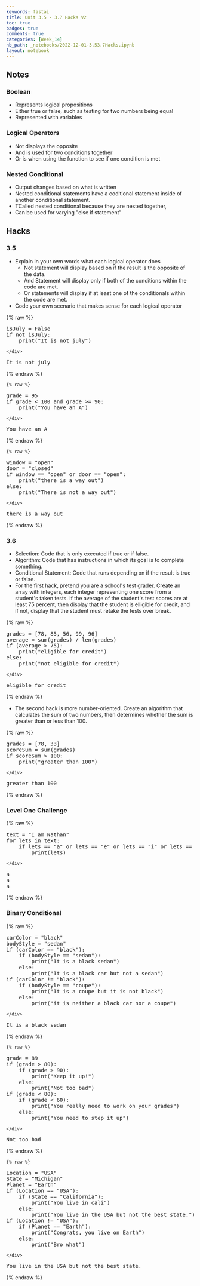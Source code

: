 ```yaml
---
keywords: fastai
title: Unit 3.5 - 3.7 Hacks V2
toc: true 
badges: true
comments: true
categories: [Week_14]
nb_path: _notebooks/2022-12-01-3.53.7Hacks.ipynb
layout: notebook
---
```


<!--
#################################################
### THIS FILE WAS AUTOGENERATED! DO NOT EDIT! ###
#################################################
# file to edit: _notebooks/2022-12-01-3.53.7Hacks.ipynb
-->

<div class="container" id="notebook-container">
        
<div class="cell border-box-sizing text_cell rendered"><div class="inner_cell">
<div class="text_cell_render border-box-sizing rendered_html">
<h2 id="Notes">Notes<a class="anchor-link" href="#Notes"> </a></h2><h3 id="Boolean">Boolean<a class="anchor-link" href="#Boolean"> </a></h3><ul>
<li>Represents logical propositions</li>
<li>Either true or false, such as testing for two numbers being equal</li>
<li>Represented with variables</li>
</ul>
<h3 id="Logical-Operators">Logical Operators<a class="anchor-link" href="#Logical-Operators"> </a></h3><ul>
<li>Not displays the opposite</li>
<li>And is used for two conditions together</li>
<li>Or is when using the function to see if one condition is met</li>
</ul>
<h3 id="Nested-Conditional">Nested Conditional<a class="anchor-link" href="#Nested-Conditional"> </a></h3><ul>
<li>Output changes based on what is written</li>
<li>Nested conditional statements have a coditional statement inside of another conditional statement.</li>
<li>TCalled nested conditional because they are nested together,</li>
<li>Can be used for varying "else if statement"</li>
</ul>

</div>
</div>
</div>
<div class="cell border-box-sizing text_cell rendered"><div class="inner_cell">
<div class="text_cell_render border-box-sizing rendered_html">
<h2 id="Hacks">Hacks<a class="anchor-link" href="#Hacks"> </a></h2><h3 id="3.5">3.5<a class="anchor-link" href="#3.5"> </a></h3><ul>
<li>Explain in your own words what each logical operator does<ul>
<li>Not statement will display based on if the result is the opposite of the data. </li>
<li>And Statement will display only if both of the conditions within the code are met.</li>
<li>Or statements will display if at least one of the conditionals within the code are met.</li>
</ul>
</li>
<li>Code your own scenario that makes sense for each logical operator</li>
</ul>

</div>
</div>
</div>
    {% raw %}
    
<div class="cell border-box-sizing code_cell rendered">
<div class="input">

<div class="inner_cell">
    <div class="input_area">
<div class=" highlight hl-ipython3"><pre><span></span><span class="n">isJuly</span> <span class="o">=</span> <span class="kc">False</span>
<span class="k">if</span> <span class="ow">not</span> <span class="n">isJuly</span><span class="p">:</span>
    <span class="nb">print</span><span class="p">(</span><span class="s2">&quot;It is not july&quot;</span><span class="p">)</span>
</pre></div>

    </div>
</div>
</div>

<div class="output_wrapper">
<div class="output">

<div class="output_area">

<div class="output_subarea output_stream output_stdout output_text">
<pre>It is not july
</pre>
</div>
</div>

</div>
</div>

</div>
    {% endraw %}

    {% raw %}
    
<div class="cell border-box-sizing code_cell rendered">
<div class="input">

<div class="inner_cell">
    <div class="input_area">
<div class=" highlight hl-ipython3"><pre><span></span><span class="n">grade</span> <span class="o">=</span> <span class="mi">95</span>
<span class="k">if</span> <span class="n">grade</span> <span class="o">&lt;</span> <span class="mi">100</span> <span class="ow">and</span> <span class="n">grade</span> <span class="o">&gt;=</span> <span class="mi">90</span><span class="p">:</span>
    <span class="nb">print</span><span class="p">(</span><span class="s2">&quot;You have an A&quot;</span><span class="p">)</span>
</pre></div>

    </div>
</div>
</div>

<div class="output_wrapper">
<div class="output">

<div class="output_area">

<div class="output_subarea output_stream output_stdout output_text">
<pre>You have an A
</pre>
</div>
</div>

</div>
</div>

</div>
    {% endraw %}

    {% raw %}
    
<div class="cell border-box-sizing code_cell rendered">
<div class="input">

<div class="inner_cell">
    <div class="input_area">
<div class=" highlight hl-ipython3"><pre><span></span><span class="n">window</span> <span class="o">=</span> <span class="s2">&quot;open&quot;</span>
<span class="n">door</span> <span class="o">=</span> <span class="s2">&quot;closed&quot;</span>
<span class="k">if</span> <span class="n">window</span> <span class="o">==</span> <span class="s2">&quot;open&quot;</span> <span class="ow">or</span> <span class="n">door</span> <span class="o">==</span> <span class="s2">&quot;open&quot;</span><span class="p">:</span>
    <span class="nb">print</span><span class="p">(</span><span class="s2">&quot;there is a way out&quot;</span><span class="p">)</span>
<span class="k">else</span><span class="p">:</span>
    <span class="nb">print</span><span class="p">(</span><span class="s2">&quot;There is not a way out&quot;</span><span class="p">)</span>
</pre></div>

    </div>
</div>
</div>

<div class="output_wrapper">
<div class="output">

<div class="output_area">

<div class="output_subarea output_stream output_stdout output_text">
<pre>there is a way out
</pre>
</div>
</div>

</div>
</div>

</div>
    {% endraw %}

<div class="cell border-box-sizing text_cell rendered"><div class="inner_cell">
<div class="text_cell_render border-box-sizing rendered_html">
<h3 id="3.6">3.6<a class="anchor-link" href="#3.6"> </a></h3><ul>
<li>Selection: Code that is only executed if true or if false.</li>
<li>Algorithm: Code that has instructions in which its goal is to complete something.</li>
<li>Conditional Statement: Code that runs depending on if the result is true or false.</li>
<li>For the first hack, pretend you are a school's test grader. Create an array with integers, each integer representing one score from a student's taken tests. If the average of the student's test scores are at least 75 percent, then display that the student is elligible for credit, and if not, display that the student must retake the tests over break. </li>
</ul>

</div>
</div>
</div>
    {% raw %}
    
<div class="cell border-box-sizing code_cell rendered">
<div class="input">

<div class="inner_cell">
    <div class="input_area">
<div class=" highlight hl-ipython3"><pre><span></span><span class="n">grades</span> <span class="o">=</span> <span class="p">[</span><span class="mi">78</span><span class="p">,</span> <span class="mi">85</span><span class="p">,</span> <span class="mi">56</span><span class="p">,</span> <span class="mi">99</span><span class="p">,</span> <span class="mi">96</span><span class="p">]</span>
<span class="n">average</span> <span class="o">=</span> <span class="nb">sum</span><span class="p">(</span><span class="n">grades</span><span class="p">)</span> <span class="o">/</span> <span class="nb">len</span><span class="p">(</span><span class="n">grades</span><span class="p">)</span>
<span class="k">if</span> <span class="p">(</span><span class="n">average</span> <span class="o">&gt;</span> <span class="mi">75</span><span class="p">):</span>
    <span class="nb">print</span><span class="p">(</span><span class="s2">&quot;eligible for credit&quot;</span><span class="p">)</span>
<span class="k">else</span><span class="p">:</span>
    <span class="nb">print</span><span class="p">(</span><span class="s2">&quot;not eligible for credit&quot;</span><span class="p">)</span>
</pre></div>

    </div>
</div>
</div>

<div class="output_wrapper">
<div class="output">

<div class="output_area">

<div class="output_subarea output_stream output_stdout output_text">
<pre>eligible for credit
</pre>
</div>
</div>

</div>
</div>

</div>
    {% endraw %}

<div class="cell border-box-sizing text_cell rendered"><div class="inner_cell">
<div class="text_cell_render border-box-sizing rendered_html">
<ul>
<li>The second hack is more number-oriented. Create an algorithm that calculates the sum of two numbers, then determines whether the sum is greater than or less than 100.</li>
</ul>

</div>
</div>
</div>
    {% raw %}
    
<div class="cell border-box-sizing code_cell rendered">
<div class="input">

<div class="inner_cell">
    <div class="input_area">
<div class=" highlight hl-ipython3"><pre><span></span><span class="n">grades</span> <span class="o">=</span> <span class="p">[</span><span class="mi">78</span><span class="p">,</span> <span class="mi">33</span><span class="p">]</span>
<span class="n">scoreSum</span> <span class="o">=</span> <span class="nb">sum</span><span class="p">(</span><span class="n">grades</span><span class="p">)</span>
<span class="k">if</span> <span class="n">scoreSum</span> <span class="o">&gt;</span> <span class="mi">100</span><span class="p">:</span>
    <span class="nb">print</span><span class="p">(</span><span class="s2">&quot;greater than 100&quot;</span><span class="p">)</span>
</pre></div>

    </div>
</div>
</div>

<div class="output_wrapper">
<div class="output">

<div class="output_area">

<div class="output_subarea output_stream output_stdout output_text">
<pre>greater than 100
</pre>
</div>
</div>

</div>
</div>

</div>
    {% endraw %}

<div class="cell border-box-sizing text_cell rendered"><div class="inner_cell">
<div class="text_cell_render border-box-sizing rendered_html">
<h3 id="Level-One-Challenge">Level One Challenge<a class="anchor-link" href="#Level-One-Challenge"> </a></h3>
</div>
</div>
</div>
    {% raw %}
    
<div class="cell border-box-sizing code_cell rendered">
<div class="input">

<div class="inner_cell">
    <div class="input_area">
<div class=" highlight hl-ipython3"><pre><span></span><span class="n">text</span> <span class="o">=</span> <span class="s2">&quot;I am Nathan&quot;</span>
<span class="k">for</span> <span class="n">lets</span> <span class="ow">in</span> <span class="n">text</span><span class="p">:</span>
    <span class="k">if</span> <span class="n">lets</span> <span class="o">==</span> <span class="s2">&quot;a&quot;</span> <span class="ow">or</span> <span class="n">lets</span> <span class="o">==</span> <span class="s2">&quot;e&quot;</span> <span class="ow">or</span> <span class="n">lets</span> <span class="o">==</span> <span class="s2">&quot;i&quot;</span> <span class="ow">or</span> <span class="n">lets</span> <span class="o">==</span> <span class="s2">&quot;o&quot;</span> <span class="ow">or</span> <span class="n">lets</span> <span class="o">==</span> <span class="s2">&quot;u&quot;</span><span class="p">:</span>
        <span class="nb">print</span><span class="p">(</span><span class="n">lets</span><span class="p">)</span>
</pre></div>

    </div>
</div>
</div>

<div class="output_wrapper">
<div class="output">

<div class="output_area">

<div class="output_subarea output_stream output_stdout output_text">
<pre>a
a
a
</pre>
</div>
</div>

</div>
</div>

</div>
    {% endraw %}

<div class="cell border-box-sizing text_cell rendered"><div class="inner_cell">
<div class="text_cell_render border-box-sizing rendered_html">
<h3 id="Binary-Conditional">Binary Conditional<a class="anchor-link" href="#Binary-Conditional"> </a></h3>
</div>
</div>
</div>
    {% raw %}
    
<div class="cell border-box-sizing code_cell rendered">
<div class="input">

<div class="inner_cell">
    <div class="input_area">
<div class=" highlight hl-ipython3"><pre><span></span><span class="n">carColor</span> <span class="o">=</span> <span class="s2">&quot;black&quot;</span>
<span class="n">bodyStyle</span> <span class="o">=</span> <span class="s2">&quot;sedan&quot;</span>
<span class="k">if</span> <span class="p">(</span><span class="n">carColor</span> <span class="o">==</span> <span class="s2">&quot;black&quot;</span><span class="p">):</span>
    <span class="k">if</span> <span class="p">(</span><span class="n">bodyStyle</span> <span class="o">==</span> <span class="s2">&quot;sedan&quot;</span><span class="p">):</span>
        <span class="nb">print</span><span class="p">(</span><span class="s2">&quot;It is a black sedan&quot;</span><span class="p">)</span>
    <span class="k">else</span><span class="p">:</span>
        <span class="nb">print</span><span class="p">(</span><span class="s2">&quot;It is a black car but not a sedan&quot;</span><span class="p">)</span>
<span class="k">if</span> <span class="p">(</span><span class="n">carColor</span> <span class="o">!=</span> <span class="s2">&quot;black&quot;</span><span class="p">):</span>
    <span class="k">if</span> <span class="p">(</span><span class="n">bodyStyle</span> <span class="o">==</span> <span class="s2">&quot;coupe&quot;</span><span class="p">):</span>
        <span class="nb">print</span><span class="p">(</span><span class="s2">&quot;It is a coupe but it is not black&quot;</span><span class="p">)</span>
    <span class="k">else</span><span class="p">:</span>
        <span class="nb">print</span><span class="p">(</span><span class="s2">&quot;it is neither a black car nor a coupe&quot;</span><span class="p">)</span>
</pre></div>

    </div>
</div>
</div>

<div class="output_wrapper">
<div class="output">

<div class="output_area">

<div class="output_subarea output_stream output_stdout output_text">
<pre>It is a black sedan
</pre>
</div>
</div>

</div>
</div>

</div>
    {% endraw %}

    {% raw %}
    
<div class="cell border-box-sizing code_cell rendered">
<div class="input">

<div class="inner_cell">
    <div class="input_area">
<div class=" highlight hl-ipython3"><pre><span></span><span class="n">grade</span> <span class="o">=</span> <span class="mi">89</span>
<span class="k">if</span> <span class="p">(</span><span class="n">grade</span> <span class="o">&gt;</span> <span class="mi">80</span><span class="p">):</span>
    <span class="k">if</span> <span class="p">(</span><span class="n">grade</span> <span class="o">&gt;</span> <span class="mi">90</span><span class="p">):</span>
        <span class="nb">print</span><span class="p">(</span><span class="s2">&quot;Keep it up!&quot;</span><span class="p">)</span>
    <span class="k">else</span><span class="p">:</span>
        <span class="nb">print</span><span class="p">(</span><span class="s2">&quot;Not too bad&quot;</span><span class="p">)</span>
<span class="k">if</span> <span class="p">(</span><span class="n">grade</span> <span class="o">&lt;</span> <span class="mi">80</span><span class="p">):</span>
    <span class="k">if</span> <span class="p">(</span><span class="n">grade</span> <span class="o">&lt;</span> <span class="mi">60</span><span class="p">):</span>
        <span class="nb">print</span><span class="p">(</span><span class="s2">&quot;You really need to work on your grades&quot;</span><span class="p">)</span>
    <span class="k">else</span><span class="p">:</span>
        <span class="nb">print</span><span class="p">(</span><span class="s2">&quot;You need to step it up&quot;</span><span class="p">)</span>
</pre></div>

    </div>
</div>
</div>

<div class="output_wrapper">
<div class="output">

<div class="output_area">

<div class="output_subarea output_stream output_stdout output_text">
<pre>Not too bad
</pre>
</div>
</div>

</div>
</div>

</div>
    {% endraw %}

    {% raw %}
    
<div class="cell border-box-sizing code_cell rendered">
<div class="input">

<div class="inner_cell">
    <div class="input_area">
<div class=" highlight hl-ipython3"><pre><span></span><span class="n">Location</span> <span class="o">=</span> <span class="s2">&quot;USA&quot;</span>
<span class="n">State</span> <span class="o">=</span> <span class="s2">&quot;Michigan&quot;</span>
<span class="n">Planet</span> <span class="o">=</span> <span class="s2">&quot;Earth&quot;</span>
<span class="k">if</span> <span class="p">(</span><span class="n">Location</span> <span class="o">==</span> <span class="s2">&quot;USA&quot;</span><span class="p">):</span>
    <span class="k">if</span> <span class="p">(</span><span class="n">State</span> <span class="o">==</span> <span class="s2">&quot;California&quot;</span><span class="p">):</span>
        <span class="nb">print</span><span class="p">(</span><span class="s2">&quot;You live in cali&quot;</span><span class="p">)</span>
    <span class="k">else</span><span class="p">:</span>
        <span class="nb">print</span><span class="p">(</span><span class="s2">&quot;You live in the USA but not the best state.&quot;</span><span class="p">)</span>
<span class="k">if</span> <span class="p">(</span><span class="n">Location</span> <span class="o">!=</span> <span class="s2">&quot;USA&quot;</span><span class="p">):</span>
    <span class="k">if</span> <span class="p">(</span><span class="n">Planet</span> <span class="o">==</span> <span class="s2">&quot;Earth&quot;</span><span class="p">):</span>
        <span class="nb">print</span><span class="p">(</span><span class="s2">&quot;Congrats, you live on Earth&quot;</span><span class="p">)</span>
    <span class="k">else</span><span class="p">:</span>
        <span class="nb">print</span><span class="p">(</span><span class="s2">&quot;Bro what&quot;</span><span class="p">)</span>
</pre></div>

    </div>
</div>
</div>

<div class="output_wrapper">
<div class="output">

<div class="output_area">

<div class="output_subarea output_stream output_stdout output_text">
<pre>You live in the USA but not the best state.
</pre>
</div>
</div>

</div>
</div>

</div>
    {% endraw %}

</div>
 

